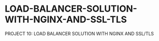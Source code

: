# LOAD-BALANCER-SOLUTION-WITH-NGINX-AND-SSL-TLS
PROJECT 10: LOAD BALANCER SOLUTION WITH NGINX AND SSL/TLS

